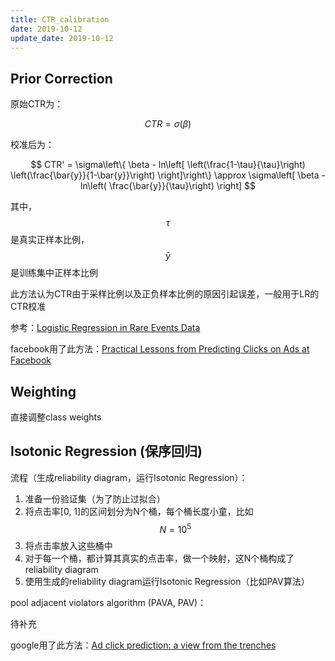 ```yaml
---
title: CTR_calibration
date: 2019-10-12
update_date: 2019-10-12
---
```


## Prior Correction

原始CTR为：

$$
CTR = \sigma\left( \beta \right)
$$

校准后为：

$$
CTR' = \sigma\left\{ \beta - ln\left[ \left(\frac{1-\tau}{\tau}\right) \left(\frac{\bar{y}}{1-\bar{y}}\right) \right]\right\}
\approx \sigma\left[ \beta - ln\left( \frac{\bar{y}}{\tau}\right) \right]
$$

其中，$$\tau$$是真实正样本比例，$$\bar{y}$$是训练集中正样本比例

此方法认为CTR由于采样比例以及正负样本比例的原因引起误差，一般用于LR的CTR校准

参考：[Logistic Regression in Rare
Events Data](https://gking.harvard.edu/files/0s.pdf)

facebook用了此方法：[Practical Lessons from Predicting Clicks on Ads at Facebook](http://quinonero.net/Publications/predicting-clicks-facebook.pdf)

## Weighting

直接调整class weights

## Isotonic Regression (保序回归)

流程（生成reliability diagram，运行Isotonic Regression）：

1. 准备一份验证集（为了防止过拟合）
2. 将点击率[0, 1]的区间划分为N个桶，每个桶长度小童，比如$$N = 10^5$$
3. 将点击率放入这些桶中
4. 对于每一个桶，都计算其真实的点击率，做一个映射，这N个桶构成了reliability diagram
5. 使用生成的reliability diagram运行Isotonic Regression（比如PAV算法）

pool adjacent violators algorithm (PAVA, PAV)：

  待补充

google用了此方法：[Ad click prediction: a view from the trenches](https://static.googleusercontent.com/media/research.google.com/zh-CN//pubs/archive/41159.pdf)
